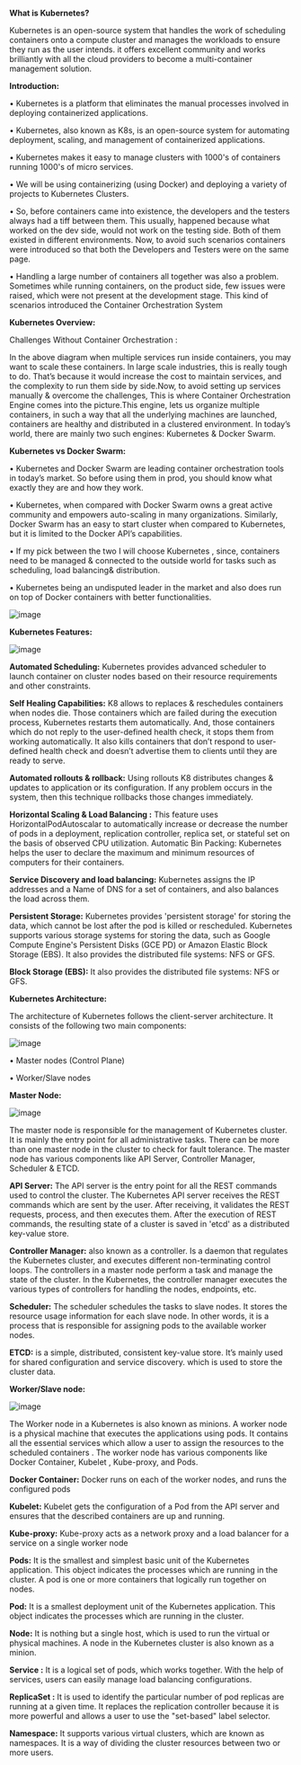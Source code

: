 **What is Kubernetes?**

  Kubernetes is an open-source system that handles the work of scheduling containers onto a compute cluster and manages the workloads to ensure they run as the user intends.  it offers excellent community and works brilliantly with all the cloud providers to become a multi-container management solution. 

**Introduction:**

•	Kubernetes is a platform that eliminates the manual processes involved in deploying containerized applications.

•	Kubernetes, also known as K8s, is an open-source system for automating deployment, scaling, and management of containerized applications.

•	Kubernetes makes it easy to manage clusters with 1000's of containers running 1000's of micro services. 

•	We will be using containerizing (using Docker) and deploying a variety of projects to Kubernetes Clusters.

•	So, before containers came into existence, the developers and the testers always had a tiff between them. This usually, happened because what worked on the dev side, would not work on the testing side. Both of them existed in different environments. Now, to avoid such scenarios containers were introduced so that both the Developers and Testers were on the same page.

•	Handling a large number of containers all together was also a problem. Sometimes while running containers, on the product side, few issues were raised, which were not present at the development stage. This kind of scenarios introduced the Container Orchestration System

**Kubernetes Overview:**

 Challenges Without Container Orchestration :
 
 In the above diagram when multiple services run inside containers, you may want to scale these containers. In large scale industries, this is really tough to do.
 That’s because it would increase the cost to maintain services, and the complexity to run them side by side.Now, to avoid setting up services manually & overcome 
 the challenges, This is where Container Orchestration Engine comes into the picture.This engine, lets us organize multiple containers, in such a way that all the
 underlying machines are launched, containers are healthy and distributed in a clustered environment.
 In today’s world, there are mainly two such engines: Kubernetes & Docker Swarm.    

**Kubernetes vs Docker Swarm:**

•	Kubernetes and Docker Swarm are leading container orchestration tools in today’s market. So before using them in prod, you should know what exactly they are and how they work.

•	Kubernetes, when compared with Docker Swarm owns a great active community and empowers auto-scaling in many organizations. Similarly, Docker Swarm has an easy to start cluster when compared to Kubernetes, but it is limited to the Docker API’s capabilities.  
 
•	 If my pick between the two I will choose Kubernetes , since, containers need to be managed & connected to the outside world for tasks such as scheduling, load balancing& distribution.

•	Kubernetes being an undisputed leader in the market and also does run on top of Docker containers with better functionalities.

![image](https://user-images.githubusercontent.com/107674435/188806985-8992f206-c90f-4c1d-8f4b-c8fc42c54c2f.png)

**Kubernetes Features:**

 ![image](https://user-images.githubusercontent.com/107674435/188808672-e7c8c0f1-d1f8-486b-8ca0-cb7a87cfe361.png)

**Automated Scheduling:** Kubernetes provides advanced scheduler to launch container on cluster nodes based on their resource requirements and other constraints.

**Self Healing Capabilities:** K8 allows to replaces & reschedules containers when nodes die.  Those containers which are failed during the execution process, Kubernetes restarts them automatically. And, those containers which do not reply to the user-defined health check, it stops them from working automatically. It also kills containers that don’t respond to user-defined health check and doesn’t advertise them to clients until they are ready to serve.

**Automated rollouts & rollback:** Using rollouts K8 distributes changes & updates to application or its configuration. If any problem occurs in the system, then this technique rollbacks those changes immediately. 

**Horizontal Scaling & Load Balancing :**  This feature uses HorizontalPodAutoscalar to automatically increase or decrease the number of pods in a deployment, replication controller, replica set, or stateful set on the basis of observed CPU utilization. Automatic Bin Packing: Kubernetes helps the user to declare the maximum and minimum resources of computers for their containers.

**Service Discovery and load balancing:** Kubernetes assigns the IP addresses and a Name of DNS for a set of containers, and also balances the load across them.

**Persistent Storage:** Kubernetes provides 'persistent storage' for storing the data, which cannot be lost after the pod is killed or rescheduled. Kubernetes supports various storage systems for storing the data, such as Google Compute Engine's Persistent Disks (GCE PD) or Amazon Elastic Block Storage (EBS). It also provides the distributed file systems: NFS or GFS.

**Block Storage (EBS):** It also provides the distributed file systems: NFS or GFS.

**Kubernetes Architecture:**
 
The architecture of Kubernetes follows the client-server architecture. It consists of the following two main components:

![image](https://user-images.githubusercontent.com/107674435/188808934-d585db20-a95b-4ed4-aa65-2dc637a9ff23.png)


•	Master nodes (Control Plane)

•	Worker/Slave nodes

**Master Node:**

![image](https://user-images.githubusercontent.com/107674435/188808996-68ede44e-772c-4a6a-9a78-d56b298a8715.png)

The master node is responsible for the management of Kubernetes cluster. It is mainly the entry point for all administrative tasks. There can be more than one master node in the cluster to check for fault tolerance. The master node has various components like API Server, Controller Manager, Scheduler & ETCD.
 
**API Server:** The API server is the entry point for all the REST commands used to control the cluster. The Kubernetes API server receives the REST commands which are sent by the user. After receiving, it validates the REST requests, process, and then executes them. After the execution of REST commands, the resulting state of a cluster is saved in 'etcd' as a distributed key-value store.

**Controller Manager:** also known as a controller. Is a daemon that regulates the Kubernetes cluster, and executes different non-terminating control loops.  The controllers in a master node perform a task and manage the state of the cluster. In the Kubernetes, the controller manager executes the various types of controllers for handling the nodes, endpoints, etc.

**Scheduler:** The scheduler schedules the tasks to slave nodes. It stores the resource usage information for each slave node. In other words, it is a process that is responsible for assigning pods to the available worker nodes.

**ETCD:**  is a simple, distributed, consistent key-value store. It’s mainly used for shared configuration and service discovery. which is used to store the cluster data. 

**Worker/Slave node:**

![image](https://user-images.githubusercontent.com/107674435/188809056-41aa5063-06e3-4602-b10b-ff885543ee99.png)

The Worker node in a Kubernetes is also known as minions. A worker node is a physical machine that executes the applications using pods. It contains all the essential services which allow a user to assign the resources to the scheduled containers . The worker node has various components like Docker Container, Kubelet , Kube-proxy, and Pods.
 
**Docker Container:** Docker runs on each of the worker nodes, and runs the configured pods

**Kubelet:** Kubelet gets the configuration of a Pod from the API server and ensures that the described containers are up and running.

**Kube-proxy:** Kube-proxy acts as a network proxy and a load balancer for a service on a single worker node

**Pods:**  It is the smallest and simplest basic unit of the Kubernetes application. This object indicates the processes which are running in the cluster. A pod is one or more containers that logically run together on nodes.

**Pod:** It is a smallest deployment  unit of the Kubernetes application. This object indicates the processes which are running in the cluster.

**Node:** It is nothing but a single host, which is used to run the virtual or physical machines. A node in the      Kubernetes cluster is also known as a minion.

**Service :** It is a logical set of pods, which works together. With the help of services, users can easily manage load balancing configurations.

**ReplicaSet :**  It is used to identify the particular number of pod replicas are running at a given time. It replaces the replication controller because it is more powerful and allows a user to use the "set-based" label selector.

**Namespace:**   It supports various virtual clusters, which are known as namespaces. It is a way of dividing the cluster resources between two or more users.


